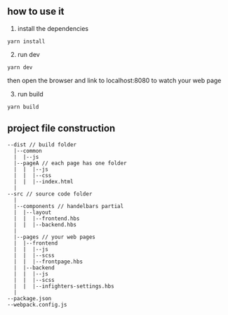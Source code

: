 ## how to use it

1. install the dependencies
```
yarn install
```
2. run dev
```
yarn dev
```
then open the browser and link to localhost:8080 to watch your web page

3. run build
```
yarn build

```
## project file construction
```
--dist // build folder
  |--common
  |  |--js
  |--pageA // each page has one folder
  |  |  |--js
  |  |  |--css
  |  |  |--index.html
  |
--src // source code folder
  |
  |--components // handelbars partial
  |  |--layout
  |  |  |--frontend.hbs
  |  |  |--backend.hbs
  |
  |--pages // your web pages
  |  |--frontend
  |  |  |--js
  |  |  |--scss
  |  |  |--frontpage.hbs
  |  |--backend
  |  |  |--js
  |  |  |--scss
  |  |  |--infighters-settings.hbs
  |
--package.json
--webpack.config.js
```
